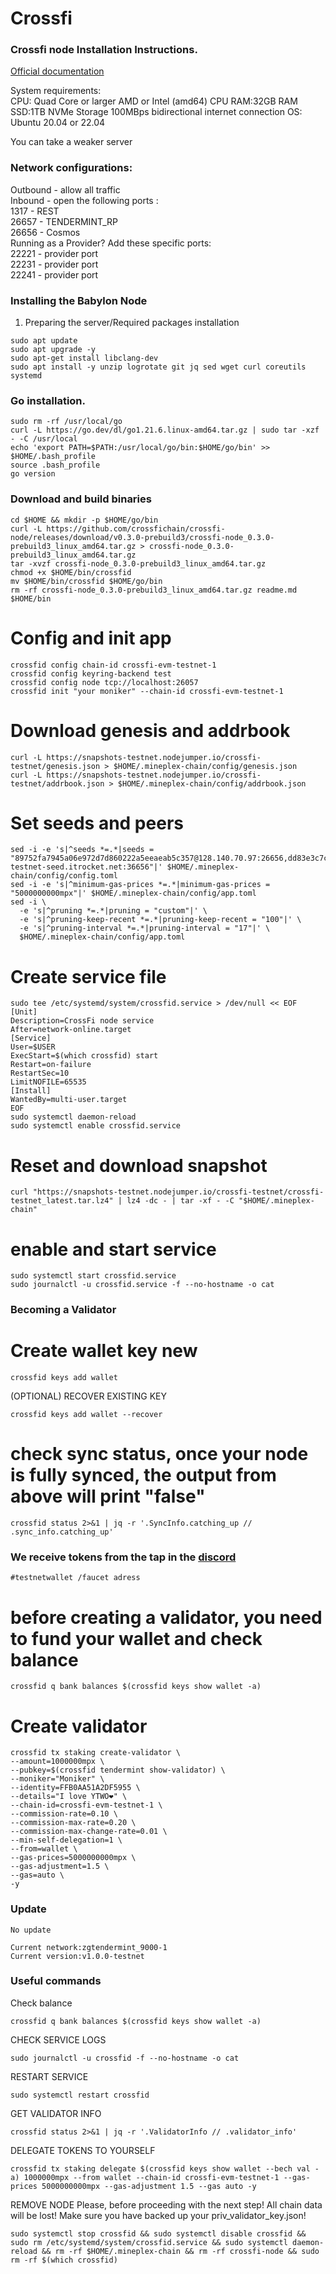# Crossfi

### Crossfi node Installation Instructions.

[Official documentation](https://crossfi.org/documents)

System requirements:</br>
CPU: Quad Core or larger AMD or Intel (amd64) CPU
RAM:32GB RAM
SSD:1TB NVMe Storage
100MBps bidirectional internet connection
OS: Ubuntu 20.04 or 22.04</br>

You can take a weaker server

### Network configurations: </br>
Outbound - allow all traffic </br>
Inbound - open the following ports :</br>
1317 - REST </br>
26657 - TENDERMINT_RP </br>
26656 - Cosmos </br>
Running as a Provider? Add these specific ports: </br>
22221 - provider port </br>
22231 - provider port </br>
22241 - provider port </br>

### Installing the Babylon Node

1. Preparing the server/Required packages installation</br>
```
sudo apt update
sudo apt upgrade -y
sudo apt-get install libclang-dev
sudo apt install -y unzip logrotate git jq sed wget curl coreutils systemd
```
### Go installation.
```
sudo rm -rf /usr/local/go
curl -L https://go.dev/dl/go1.21.6.linux-amd64.tar.gz | sudo tar -xzf - -C /usr/local
echo 'export PATH=$PATH:/usr/local/go/bin:$HOME/go/bin' >> $HOME/.bash_profile
source .bash_profile
go version
```

### Download and build binaries
```
cd $HOME && mkdir -p $HOME/go/bin
curl -L https://github.com/crossfichain/crossfi-node/releases/download/v0.3.0-prebuild3/crossfi-node_0.3.0-prebuild3_linux_amd64.tar.gz > crossfi-node_0.3.0-prebuild3_linux_amd64.tar.gz
tar -xvzf crossfi-node_0.3.0-prebuild3_linux_amd64.tar.gz
chmod +x $HOME/bin/crossfid
mv $HOME/bin/crossfid $HOME/go/bin
rm -rf crossfi-node_0.3.0-prebuild3_linux_amd64.tar.gz readme.md $HOME/bin
```

# Config and init app
```
crossfid config chain-id crossfi-evm-testnet-1
crossfid config keyring-backend test
crossfid config node tcp://localhost:26057
crossfid init "your moniker" --chain-id crossfi-evm-testnet-1
```

# Download genesis and addrbook
```
curl -L https://snapshots-testnet.nodejumper.io/crossfi-testnet/genesis.json > $HOME/.mineplex-chain/config/genesis.json
curl -L https://snapshots-testnet.nodejumper.io/crossfi-testnet/addrbook.json > $HOME/.mineplex-chain/config/addrbook.json
```

# Set seeds and peers
```
sed -i -e 's|^seeds *=.*|seeds = "89752fa7945a06e972d7d860222a5eeaeab5c357@128.140.70.97:26656,dd83e3c7c4e783f8a46dbb010ec8853135d29df0@crossfi-testnet-seed.itrocket.net:36656"|' $HOME/.mineplex-chain/config/config.toml
sed -i -e 's|^minimum-gas-prices *=.*|minimum-gas-prices = "5000000000mpx"|' $HOME/.mineplex-chain/config/app.toml
sed -i \
  -e 's|^pruning *=.*|pruning = "custom"|' \
  -e 's|^pruning-keep-recent *=.*|pruning-keep-recent = "100"|' \
  -e 's|^pruning-interval *=.*|pruning-interval = "17"|' \
  $HOME/.mineplex-chain/config/app.toml
```

# Create service file
```
sudo tee /etc/systemd/system/crossfid.service > /dev/null << EOF
[Unit]
Description=CrossFi node service
After=network-online.target
[Service]
User=$USER
ExecStart=$(which crossfid) start
Restart=on-failure
RestartSec=10
LimitNOFILE=65535
[Install]
WantedBy=multi-user.target
EOF
sudo systemctl daemon-reload
sudo systemctl enable crossfid.service
```

# Reset and download snapshot
```
curl "https://snapshots-testnet.nodejumper.io/crossfi-testnet/crossfi-testnet_latest.tar.lz4" | lz4 -dc - | tar -xf - -C "$HOME/.mineplex-chain"
```

# enable and start service
```
sudo systemctl start crossfid.service
sudo journalctl -u crossfid.service -f --no-hostname -o cat
```

### Becoming a Validator

# Create wallet key new
```
crossfid keys add wallet
```

(OPTIONAL) RECOVER EXISTING KEY
```
crossfid keys add wallet --recover
```

# check sync status, once your node is fully synced, the output from above will print "false"
```
crossfid status 2>&1 | jq -r '.SyncInfo.catching_up // .sync_info.catching_up'
```

### We receive tokens from the tap in the [discord](https://discord.gg/crossfi)
```
#testnetwallet /faucet adress
```

# before creating a validator, you need to fund your wallet and check balance
```
crossfid q bank balances $(crossfid keys show wallet -a)
```
# Create validator
```
crossfid tx staking create-validator \
--amount=1000000mpx \
--pubkey=$(crossfid tendermint show-validator) \
--moniker="Moniker" \
--identity=FFB0AA51A2DF5955 \
--details="I love YTWO❤️" \
--chain-id=crossfi-evm-testnet-1 \
--commission-rate=0.10 \
--commission-max-rate=0.20 \
--commission-max-change-rate=0.01 \
--min-self-delegation=1 \
--from=wallet \
--gas-prices=5000000000mpx \
--gas-adjustment=1.5 \
--gas=auto \
-y 
```

### Update
```
No update

Current network:zgtendermint_9000-1
Current version:v1.0.0-testnet
```

### Useful commands

Check balance
```
crossfid q bank balances $(crossfid keys show wallet -a)
```

CHECK SERVICE LOGS
```
sudo journalctl -u crossfid -f --no-hostname -o cat
```

RESTART SERVICE
```
sudo systemctl restart crossfid
```

GET VALIDATOR INFO
```
crossfid status 2>&1 | jq -r '.ValidatorInfo // .validator_info'
```

DELEGATE TOKENS TO YOURSELF
```
crossfid tx staking delegate $(crossfid keys show wallet --bech val -a) 1000000mpx --from wallet --chain-id crossfi-evm-testnet-1 --gas-prices 5000000000mpx --gas-adjustment 1.5 --gas auto -y  
```

REMOVE NODE
Please, before proceeding with the next step! All chain data will be lost! Make sure you have backed up your priv_validator_key.json!
```
sudo systemctl stop crossfid && sudo systemctl disable crossfid && sudo rm /etc/systemd/system/crossfid.service && sudo systemctl daemon-reload && rm -rf $HOME/.mineplex-chain && rm -rf crossfi-node && sudo rm -rf $(which crossfid) 
```
